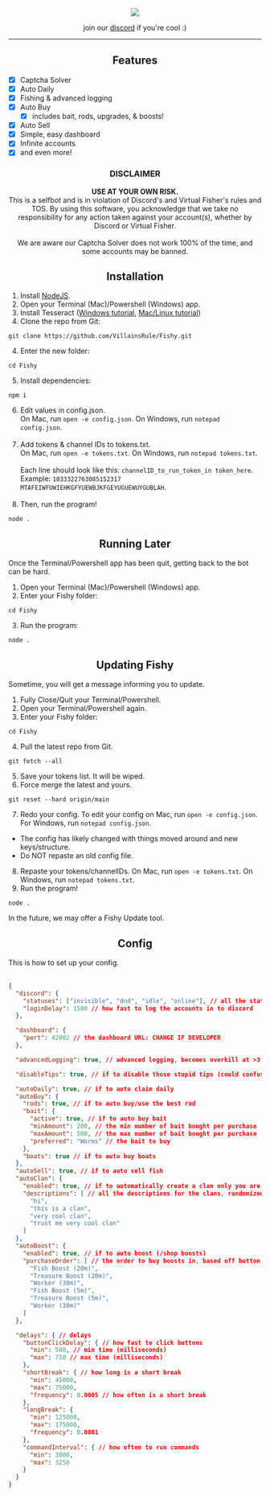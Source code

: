 <div align="center">
  <img src="https://media.discordapp.net/attachments/1048078154234859660/1126622223998918697/fishybanner.png">
  <p>join our <a href="https://discord.gg/AwzRJcN6By">discord</a> if you're cool :)</p>
  <hr>
  <h2>Features</h2>
</div>

- [x] Captcha Solver
- [x] Auto Daily
- [x] Fishing & advanced logging
- [x] Auto Buy
  - [x] includes bait, rods, upgrades, & boosts!
- [x] Auto Sell
- [x] Simple, easy dashboard
- [x] Infinite accounts
- [x] and even more!

<h3 align="center">DISCLAIMER</h3>
<p align="center"><b>USE AT YOUR OWN RISK.</b><br>This is a selfbot and is in violation of Discord's and Virtual Fisher's rules and TOS. By using this software, you acknowledge that we take no responsibility for any action taken against your account(s), whether by Discord or Virtual Fisher.<br><br>We are aware our Captcha Solver does not work 100% of the time, and some accounts may be banned.</p>

<h2 align="center">Installation</h2>
  
1. Install [NodeJS](https://nodejs.org/en/download/current).
2. Open your Terminal (Mac)/Powershell (Windows) app.
3. Install Tesseract ([Windows tutorial](https://linuxhint.com/install-tesseract-windows/), [Mac/Linux tutorial](https://www.oreilly.com/library/view/building-computer-vision/9781838644673/95de5b35-436b-4668-8ca2-44970a6e2924.xhtml))
4. Clone the repo from Git:
```
git clone https://github.com/VillainsRule/Fishy.git
```
4. Enter the new folder:
```
cd Fishy
```
5. Install dependencies:
```
npm i
```
6. Edit values in config.json.<br>On Mac, run `open -e config.json`. On Windows, run `notepad config.json`.<br><br>
7. Add tokens & channel IDs to tokens.txt.<br>On Mac, run `open -e tokens.txt`. On Windows, run `notepad tokens.txt`.<br><br>Each line should look like this: `channelID_to_run_token_in token_here`.<br>Example: `1033322763085152317 MTAFEIWFUWIEHKGFYUEWBJKFGEYUGUEWUYGUBLAH`.<br><br>
8. Then, run the program!
```
node .
```

<h2 align="center">Running Later</h2>
Once the Terminal/Powershell app has been quit, getting back to the bot can be hard.

1. Open your Terminal (Mac)/Powershell (Windows) app.
2. Enter your Fishy folder:
```
cd Fishy
```
3. Run the program:
```
node .
```

<h2 align="center">Updating Fishy</h2>
Sometime, you will get a message informing you to update.

1. Fully Close/Quit your Terminal/Powershell.
2. Open your Terminal/Powershell again.
3. Enter your Fishy folder:
```
cd Fishy
```
4. Pull the latest repo from Git.
```
git fetch --all
```
5. Save your tokens list. It will be wiped.
6. Force merge the latest and yours.
```
git reset --hard origin/main
```
7. Redo your config. To edit your config on Mac, run `open -e config.json`. For Windows, run `notepad config.json`.
- The config has likely changed with things moved around and new keys/structure.
- Do NOT repaste an old config file.
8. Repaste your tokens/channelIDs. On Mac, run `open -e tokens.txt`. On Windows, run `notepad tokens.txt`.
9. Run the program!
```
node .
```

In the future, we may offer a Fishy Update tool.

<h2 align="center">Config</h2>
This is how to set up your config.<br><br>

```json
{
  "discord": {
    "statuses": ["invisible", "dnd", "idle", "online"], // all the statuses your accounts can be. this will be randomized.
    "loginDelay": 1500 // how fast to log the accounts in to discord
  },

  "dashboard": {
    "port": 42002 // the dashboard URL: CHANGE IF DEVELOPER
  },

  "advancedLogging": true, // advanced logging, becomes overkill at >3 accounts

  "disableTips": true, // if to disable those stupid tips (could confuse bot)

  "autoDaily": true, // if to auto claim daily
  "autoBuy": {
    "rods": true, // if to auto buy/use the best rod
    "bait": {
      "active": true, // if to auto buy bait
      "minAmount": 200, // the min number of bait bought per purchase
      "maxAmount": 500, // the max number of bait bought per purchase
      "preferred": "Worms" // the bait to buy
    },
    "boats": true // if to auto buy boats
  },
  "autoSell": true, // if to auto sell fish
  "autoClan": {
    "enabled": true, // if to automatically create a clan only you are in (self-buffs)
    "descriptions": [ // all the descriptions for the clans, randomized. PLEASE change from default as these may be blacklisted sometime.
      "hi",
      "this is a clan",
      "very cool clan",
      "trust me very cool clan"
    ]
  },
  "autoBoost": {
    "enabled": true, // if to auto boost (/shop boosts)
    "purchaseOrder": [ // the order to buy boosts in, based off button labels
      "Fish Boost (20m)",
      "Treasure Boost (20m)",
      "Worker (30m)",
      "Fish Boost (5m)",
      "Treasure Boost (5m)",
      "Worker (10m)"
    ]
  },

  "delays": { // delays
    "buttonClickDelay": { // how fast to click buttons
      "min": 500, // min time (milliseconds)
      "max": 750 // max time (milliseconds)
    },
    "shortBreak": { // how long is a short break
      "min": 45000,
      "max": 75000,
      "frequency": 0.0005 // how often is a short break
    },
    "longBreak": {
      "min": 125000,
      "max": 175000,
      "frequency": 0.0001
    },
    "commandInterval": { // how often to run commands
      "min": 3000,
      "max": 3250
    }
  }
}
```
